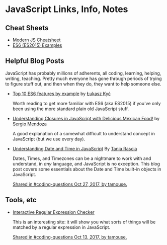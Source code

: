 # JavaScript Links, Info, Notes


## Cheat Sheets

* [Modern JS Cheatsheet](https://github.com/mbeaudru/modern-js-cheatsheet)
* [ES6 (ES2015) Examples](https://blog.pragmatists.com/top-10-es6-features-by-example-80ac878794bb)


## Helpful Blog Posts

JavaScript has probably millions of adherents, all coding, learning,
helping, writing, teaching. Pretty much everyone has gone through
periods of trying to figure stuff out, and then when they do, they
want to help someone else.

* [Top 10 ES6 features by example](https://blog.pragmatists.com/top-10-es6-features-by-example-80ac878794bb)
  by [Łukasz Kyć](https://blog.pragmatists.com/@lukasz.kyc?source=post_header_lockup)

  Worth reading to get more familiar with ES6 (aka ES2015) if you've
  only been using the more standard plain old JavaScript stuff.

* [Understanding Closures in JavaScript with Delicious Mexican Food!](https://dev.to/swergi0/understanding-closures-in-javascript-with-delicious-mexican-food)
  by [Sergio Mendoza](https://dev.to/swergi0)

  A good explanation of a somewhat difficult to understand concept in
  JavaScript (but we use every day).


* [Understanding Date and Time in JavaScript](https://www.digitalocean.com/community/tutorials/understanding-date-and-time-in-javascript)
  By [Tania Rascia](https://www.digitalocean.com/community/users/taniarascia)

  Dates, Times, and Timezones can be a nightmare to work with and
  understand, in *any* language, and JavaScript is no exception. This
  blog post covers some essentials about the Date and Time built-in
  objects in JavaScript.

  [Shared in #coding-questions Oct 27, 2017, by tamouse.](https://gdimpls.slack.com/archives/C10RXJUQY/p1509140136000262)


## Tools, etc

* [Interactive Regular Expression Checker](https://regexly.chipto.io/)

  This is an interesting site: it will show you what sorts of things
  will be matched by a regular expression in JavaScript.

  [Shared in #coding-questions Oct 13, 2017, by tamouse.](https://gdimpls.slack.com/archives/C10RXJUQY/p1507947124000068)

